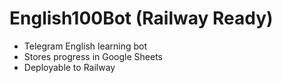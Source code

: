 # English100Bot (Railway Ready)

- Telegram English learning bot
- Stores progress in Google Sheets
- Deployable to Railway
